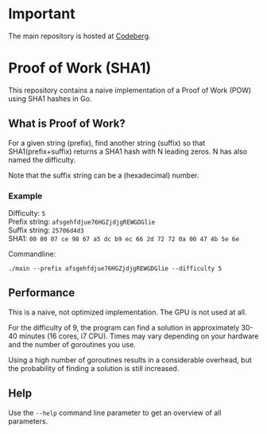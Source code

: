 # Important
The main repository is hosted at [Codeberg](https://codeberg.org/hohlerde/sha1-pow).

# Proof of Work (SHA1)
This repository contains a naive implementation of a Proof of Work (POW) using SHA1 hashes in Go.

## What is Proof of Work?
For a given string (prefix), find another string (suffix) so that SHA1(prefix+suffix) returns a SHA1 hash with N leading zeros. N has also named the difficulty.

Note that the suffix string can be a (hexadecimal) number.
### Example
Difficulty: `5`  
Prefix string: `afsgehfdjue76HGZjdjgREWGDGlie`  
Suffix string: `25706d4d3`  
SHA1: `00 00 07 ce 98 67 a5 dc b9 ec 66 2d 72 72 0a 00 47 4b 5e 6e`

Commandline:  
```
./main --prefix afsgehfdjue76HGZjdjgREWGDGlie --difficulty 5
```

## Performance
This is a naive, not optimized implementation. The GPU is not used at all. 

For the difficulty of 9, the program can find a solution in approximately 30-40 minutes (16 cores, i7 CPU). Times may vary depending on your hardware and the number of goroutines you use.

Using a high number of goroutines results in a considerable overhead, but the probability of finding a solution is still increased.

## Help
Use the `--help` command line parameter to get an overview of all parameters. 

